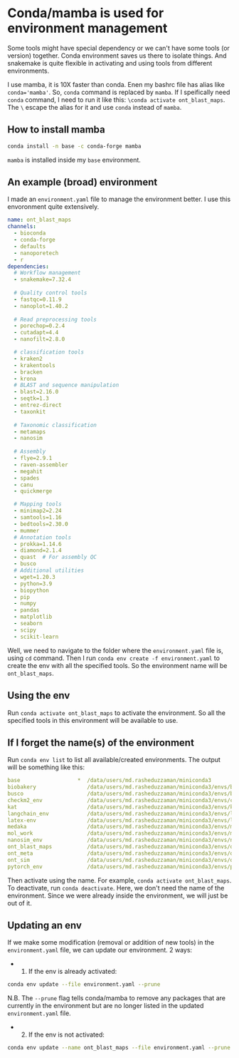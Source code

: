 # Conda/mamba is used for environment management
Some tools might have special dependency or we can't have some tools (or version) together. Conda environment saves us there to isolate things. And snakemake is quite flexible in activating and using tools from different environments. 

I use mamba, it is 10X faster than conda. Enen my bashrc file has alias like `conda='mamba'`. So, `conda` command is replaced by `mamba`. If I speifically need `conda` command, I need to run it like this:
`\conda activate ont_blast_maps`. The `\` escape the alias for it and use `conda` instead of `mamba`.

## How to install mamba
```bash
conda install -n base -c conda-forge mamba
```
`mamba` is installed inside my `base` environment.

## An example (broad) environment

I made an `environment.yaml` file to manage the environment better. I use this envoronment quite extensively.
```yml
name: ont_blast_maps
channels:
  - bioconda
  - conda-forge
  - defaults
  - nanoporetech
  - r
dependencies:
  # Workflow management
  - snakemake=7.32.4
  
  # Quality control tools
  - fastqc=0.11.9
  - nanoplot=1.40.2
  
  # Read preprocessing tools
  - porechop=0.2.4
  - cutadapt=4.4
  - nanofilt=2.8.0

  # classification tools
  - kraken2
  - krakentools
  - bracken
  - krona
  # BLAST and sequence manipulation
  - blast=2.16.0
  - seqtk=1.3
  - entrez-direct
  - taxonkit
  
  # Taxonomic classification
  - metamaps
  - nanosim
  
  # Assembly
  - flye=2.9.1
  - raven-assembler
  - megahit
  - spades
  - canu
  - quickmerge

  # Mapping tools
  - minimap2=2.24
  - samtools=1.16
  - bedtools=2.30.0
  - mummer
  # Annotation tools
  - prokka=1.14.6
  - diamond=2.1.4
  - quast  # For assembly QC
  - busco
  # Additional utilities
  - wget=1.20.3
  - python=3.9
  - biopython
  - pip
  - numpy
  - pandas
  - matplotlib
  - seaborn
  - scipy
  - scikit-learn
```
Well, we need to navigate to the folder where the `environment.yaml` file is, using `cd` command. Then I run `conda env create -f environment.yaml` to create the env with all the specified tools. So the environment name will be `ont_blast_maps`. 

## Using the env
Run `conda activate ont_blast_maps` to activate the environment. So all the specified tools in this environment will be available to use.

## If I forget the name(s) of the environment
Run `conda env list` to list all available/created environments. The output will be something like this:
```yml
base                  *  /data/users/md.rasheduzzaman/miniconda3
biobakery                /data/users/md.rasheduzzaman/miniconda3/envs/biobakery
busco                    /data/users/md.rasheduzzaman/miniconda3/envs/busco
checkm2_env              /data/users/md.rasheduzzaman/miniconda3/envs/checkm2_env
kat                      /data/users/md.rasheduzzaman/miniconda3/envs/kat
langchain_env            /data/users/md.rasheduzzaman/miniconda3/envs/langchain_env
latex-env                /data/users/md.rasheduzzaman/miniconda3/envs/latex-env
medaka                   /data/users/md.rasheduzzaman/miniconda3/envs/medaka
mol_work                 /data/users/md.rasheduzzaman/miniconda3/envs/mol_work
nanosim_env              /data/users/md.rasheduzzaman/miniconda3/envs/nanosim_env
ont_blast_maps           /data/users/md.rasheduzzaman/miniconda3/envs/ont_blast_maps
ont_meta                 /data/users/md.rasheduzzaman/miniconda3/envs/ont_meta
ont_sim                  /data/users/md.rasheduzzaman/miniconda3/envs/ont_sim
pytorch_env              /data/users/md.rasheduzzaman/miniconda3/envs/pytorch_env
```
Then activate using the name. For example, `conda activate ont_blast_maps`.
To deactivate, run `conda deactivate`. Here, we don't need the name of the environment. Since we were already inside the environment, we will just be out of it.

## Updating an env
If we make some modification (removal or addition of new tools) in the `environment.yaml` file, we can update our environment. 2 ways:
- 1. If the env is already activated:
```bash
conda env update --file environment.yaml --prune
```
N.B. The `--prune` flag tells conda/mamba to remove any packages that are currently in the environment but are no longer listed in the updated `environment.yaml` file.
- 2. If the env is not activated:
```bash
conda env update --name ont_blast_maps --file environment.yaml --prune
```
